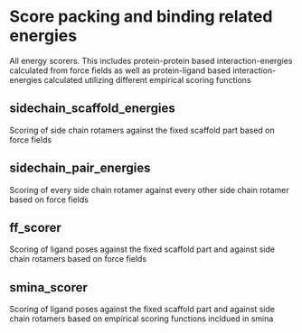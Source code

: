 # Score packing and binding related energies

All energy scorers.
This includes protein-protein based interaction-energies calculated from force fields as well as protein-ligand based interaction-energies calculated utilizing different empirical scoring functions

## sidechain_scaffold_energies

Scoring of side chain rotamers against the fixed scaffold part based on force fields

## sidechain_pair_energies

Scoring of every side chain rotamer against every other side chain rotamer based on force fields

## ff_scorer

Scoring of ligand poses against the fixed scaffold part and against side chain rotamers based on force fields

## smina_scorer

Scoring of ligand poses against the fixed scaffold part and against side chain rotamers based on empirical scoring functions incldued in smina
